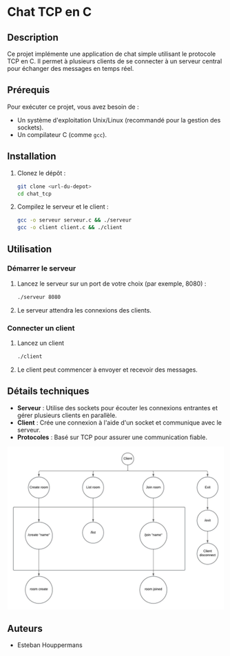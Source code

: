# Chat TCP en C

## Description

Ce projet implémente une application de chat simple utilisant le protocole TCP en C. Il permet à plusieurs clients de se connecter à un serveur central pour échanger des messages en temps réel.

## Prérequis

Pour exécuter ce projet, vous avez besoin de :

- Un système d'exploitation Unix/Linux (recommandé pour la gestion des sockets).
- Un compilateur C (comme `gcc`).

## Installation

1. Clonez le dépôt :

   ```bash
   git clone <url-du-depot>
   cd chat_tcp
   ```

2. Compilez le serveur et le client :

   ```bash
   gcc -o serveur serveur.c && ./serveur
   gcc -o client client.c && ./client
   ```

## Utilisation

### Démarrer le serveur

1. Lancez le serveur sur un port de votre choix (par exemple, 8080) :

   ```bash
   ./serveur 8080
   ```

2. Le serveur attendra les connexions des clients.

### Connecter un client

1. Lancez un client&#x20;

   ```bash
   ./client
   ```

2. Le client peut commencer à envoyer et recevoir des messages.

## Détails techniques

- **Serveur** : Utilise des sockets pour écouter les connexions entrantes et gérer plusieurs clients en parallèle.
- **Client** : Crée une connexion à l'aide d'un socket et communique avec le serveur.
- **Protocoles** : Basé sur TCP pour assurer une communication fiable.


<img src="ULM.jpeg" alt=" Diagramm ULM " />

## Auteurs

- Esteban Houppermans


